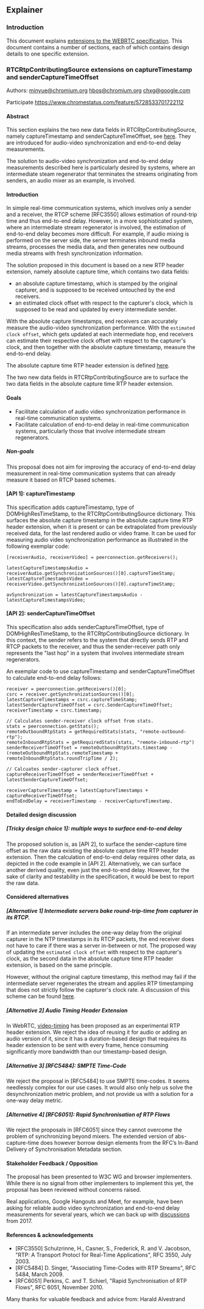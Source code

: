 ## Explainer

### Introduction

This document explains [extensions to the WEBRTC specification](https://w3c.github.io/webrtc-extensions). This document contains a number of sections, each of which contains design details to one specific extension.

### RTCRtpContributingSource extensions on captureTimestamp and senderCaptureTimeOffset

Authors:
minyue@chromium.org
hbos@chromium.org
chxg@google.com

Participate
https://www.chromestatus.com/feature/5728533701722112

#### Abstract

This section explains the two new data fields in RTCRtpContributingSource, namely captureTimestamp and senderCaptureTimeOffset, see [here](https://w3c.github.io/webrtc-extensions/#rtcrtpcontributingsource-dictionary). They are introduced for audio-video synchronization and end-to-end delay measurements.

The solution to audio-video synchronization and end-to-end delay measurements described here is particularly desired by systems, where an intermediate steam regenerator that terminates the streams originating from senders, an audio mixer as an example, is involved.

#### Introduction

In simple real-time communication systems, which involves only a sender and a receiver, the RTCP scheme [RFC3550] allows estimation of round-trip time and thus end-to-end delay.
However, in a more sophisticated system, where an intermediate stream regenerator is involved, the estimation of end-to-end delay becomes more difficult. For example, if audio mixing is performed on the server side, the server terminates inbound media streams, processes the media data, and then generates new outbound media streams with fresh synchronization information.

The solution proposed in this document is based on a new RTP header extension, namely absolute capture time, which contains two data fields:
 * an absolute capture timestamp, which is stamped by the original capturer, and is supposed to be received untouched by the end receivers.
 * an estimated clock offset with respect to the capturer's clock, which is supposed to be read and updated by every intermediate sender.

With the absolute capture timestamps, end receivers can accurately measure the audio-video synchronization performance. With the `estimated clock offset`, which gets updated at each intermediate hop, end receivers can estimate their respective clock offset with respect to the capturer's clock, and then together with the absolute capture timestamp, measure the end-to-end delay. 

The absolute capture time RTP header extension is defined [here](https://github.com/webrtc/webrtc-org/blob/gh-pages/experiments/rtp-hdrext/abs-capture-time/index.md).

The two new data fields in RTCRtpContributingSource are to surface the two data fields in the absolute capture time RTP header extension.

#### Goals

 * Facilitate calculation of audio video synchronization performance in real-time communication systems.
 * Facilitate calculation of end-to-end delay in real-time communication systems, particularly those that involve intermediate stream regenerators.

##### Non-goals

This proposal does not aim for improving the accuracy of end-to-end delay measurement in real-time communication systems that can already measure it based on RTCP based schemes.

#### [API 1]: captureTimestamp

This specification adds captureTimestamp, type of DOMHighResTimeStamp, to the RTCRtpContributingSource dictionary. This surfaces the absolute capture timestamp in the absolute capture time RTP header extension, when it is present or can be extrapolated from previously received data, for the last rendered audio or video frame. It can be used for measuring audio video synchronization performance as illustrated in the following exemplar code:

    [receiverAudio, receiverVideo] = peerconnection.getReceivers();

    latestCaptureTimestampsAudio = receiverAudio.getSynchronizationSources()[0].captureTimeStamp;
    latestCaptureTimestampsVideo = receiverVideo.getSynchronizationSources()[0].captureTimeStamp;

    avSynchronization = latestCaptureTimestampsAudio - latestCaptureTimestampsVideo;

#### [API 2]: senderCaptureTimeOffset

This specification also adds senderCaptureTimeOffset, type of DOMHighResTimeStamp, to the RTCRtpContributingSource dictionary. In this context, the sender refers to the system that directly sends RTP and RTCP packets to the receiver, and thus the sender-receiver path only represents the "last hop" in a system that involves intermediate stream regenerators.

An exemplar code to use captureTimestamp and senderCaptureTimeOffset to calculate end-to-end delay follows:

    receiver = peerconnection.getReceivers()[0];
    csrc = receiver.getSynchronizationSources()[0];
    latestCaptureTimestamps = csrc.captureTimeStamp;
    latestSenderCaptureTimeOffset = csrc.SenderCaptureTimeOffset;
    receiverTimestamp = csrc.timestamp;
    
    // Calculates sender-receiver clock offset from stats.
    stats = peerconnection.getStats();
    remoteOutboundRtpStats = getRequiredStats(stats, "remote-outbound-rtp");
    remoteInboundRtpStats = getRequiredStats(stats, "remote-inbound-rtp")
    senderReceiverTimeOffset = remoteOutboundRtpStats.timestamp - (remoteOutboundRtpStats.remoteTimestamp + remoteInboundRtpStats.roundTripTime / 2);
    
    // Calcuates sender-capturer clock offset.
    captureReceiverTimeOffset = senderReceiverTimeOffset + latestSenderCaptureTimeOffset;
    
    receiverCaptureTimestamp = latestCaptureTimestamps + captureReceiverTimeOffset;
    endToEndDelay = receiverTimestamp - receiverCaptureTimestamp.

#### Detailed design discussion

##### [Tricky design choice 1]: multiple ways to surface end-to-end delay

The proposed solution is, as [API 2], to surface the sender-capture time offset as the raw data existing the absolute capture time RTP header extension. Then the calculation of end-to-end delay requires other data, as depicted in the code example in [API 2]. Alternatively, we can surface another derived quality, even just the end-to-end delay. However, for the sake of clarity and testability in the specification, it would be best to report the raw data.

#### Considered alternatives

##### [Alternative 1] Intermediate servers bake round-trip-time from capturer in its RTCP.

If an intermediate server includes the one-way delay from the original capturer in the NTP timestamps in its RTCP packets, the end receiver does not have to care if there was a server in-between or not. The proposed way of updating the `estimated clock offset` with respect to the capturer's clock, as the second data in the absolute capture time RTP header extension, is based on the same principle.

However, without the original capture timestamp, this method may fail if the intermediate server regenerates the stream and applies RTP timestamping that does not strictly follow the capturer's clock rate. A discussion of this scheme can be found [here](https://github.com/w3c/webrtc-stats/issues/537).

##### [Alternative 2] Audio Timing Header Extension

In WebRTC, [video-timing](https://github.com/webrtc/webrtc-org/blob/gh-pages/experiments/rtp-hdrext/video-timing/index.md) has been proposed as an experimental RTP header extension. We reject the idea of reusing it for audio or adding an audio version of it, since it has a duration-based design that requires its header extension to be sent with every frame, hence consuming significantly more bandwidth than our timestamp-based design.

##### [Alternative 3] [RFC5484]: SMPTE Time-Code

We reject the proposal in [RFC5484] to use SMPTE time-codes. It seems needlessly complex for our use cases. It would also only help us solve the desynchronization metric problem, and not provide us with a solution for a one-way delay metric.

##### [Alternative 4] [RFC6051]: Rapid Synchronisation of RTP Flows

We reject the proposals in [RFC6051] since they cannot overcome the problem of synchronizing beyond mixers. The extended version of abs-capture-time does however borrow design elements from the RFC’s In-Band Delivery of Synchronisation Metadata section.

#### Stakeholder Feedback / Opposition

The proposal has been presented to W3C WG and browser implementers. While there is no signal from other implementers to implement this yet, the proposal has been reviewed without concerns raised.

Real applications, Google Hangouts and Meet, for example, have been asking for reliable audio video synchronization and end-to-end delay measurements for several years, which we can back up with [discussions](https://github.com/w3c/webrtc-stats/issues/158) from 2017.

#### References & acknowledgements

 * [RFC3550] Schulzrinne, H., Casner, S., Frederick, R. and V. Jacobson, "RTP: A
 Transport Protocl for Real-Time Applications", RFC 3550, July 2003.
 * [RFC5484] D. Singer, "Associating Time-Codes with RTP Streams", RFC 5484, March 2009.
 * [RFC6051] Perkins, C. and T. Schierl, "Rapid Synchronisation of RTP Flows", RFC 6051, November 2010.

Many thanks for valuable feedback and advice from:
Harald Alvestrand
